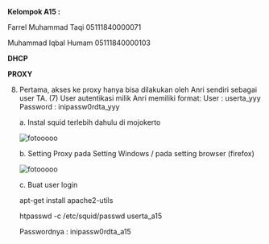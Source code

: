 **Kelompok A15 :**

Farrel Muhammad Taqi     05111840000071

Muhammad Iqbal Humam     05111840000103

**DHCP**

**PROXY**

8. Pertama, akses ke proxy hanya bisa dilakukan oleh Anri sendiri sebagai user TA. (7) User autentikasi milik Anri memiliki format: User : userta_yyy Password : inipassw0rdta_yyy

    a. Instal squid terlebih dahulu di mojokerto
    
    ![fotooooo](https://github.com/farrelmt/Jarkom_Modul2_Lapres_A15/blob/main/screenshot/7.1.png)
    
    b. Setting Proxy pada Setting Windows / pada setting browser (firefox)
    
    ![fotooooo](https://github.com/farrelmt/Jarkom_Modul2_Lapres_A15/blob/main/screenshot/7.2.png)
    
    c. Buat user login
    
    apt-get install apache2-utils

    htpasswd -c /etc/squid/passwd userta_a15

    Passwordnya : inipassw0rdta_a15
